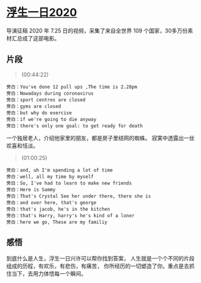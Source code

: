 # [浮生一日2020](https://movie.douban.com/subject/35134779/)

导演征稿 2020 年 7.25 日的视频，采集了来自全世界 109 个国家，30多万份素材汇总成了这部电影。

## 片段


> (00:44:22)
```
旁白：You've done 12 pull ups ,The time is 2.28pm
旁白：Nowadays during coronavirus
旁白：sport centres are closed
旁白：gyms are closed
旁白：but why do exercise
旁白：if we're going to die anyway
旁白：there's only one goal: to get ready for death
```


一个独居老人，介绍他家里的朋友，都是房子里结网的蜘蛛。
寂寞中透露出一丝欢喜和恬淡。

> (01:00:25)
```
旁白：and, uh I'm spending a lot of time
旁白：well, all my time by myself
旁白：So, I've had to learn to make new friends
旁白：Here is Sammy
旁白：That's Crystal See her under there, there she is
旁白：and over here, that's george
旁白：that's jacob, he's in the kitchen
旁白：that's Harry, harry's he's kind of a loner
旁白：here we go, These are my familiy
```

## 感悟
到底什么是人生，浮生一日兴许可以帮你找到答案，
人生就是一个个不同的片段组成的历程，有欢乐，有悲伤，有痛苦，
你所经历的一切塑造了你。重点是去抓住当下，去用力体悟每一个瞬间。

